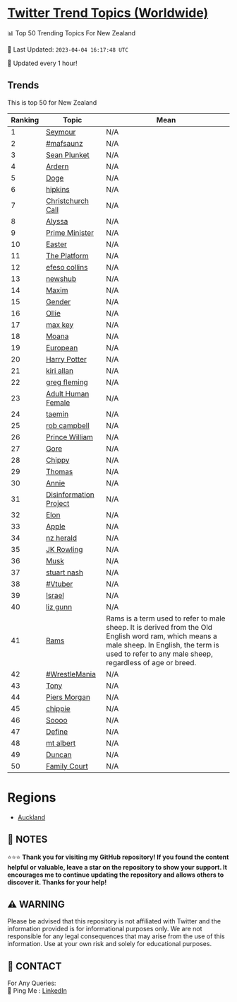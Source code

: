 [Twitter Trend Topics (Worldwide)](https://github.com/ErcinDedeoglu/Twitter-Trend-Topics)
==========


📊 Top 50 Trending Topics For New Zealand

📆 Last Updated: `2023-04-04 16:17:48 UTC`

🔧 Updated every 1 hour!


## Trends

This is top 50 for New Zealand

| Ranking | Topic | Mean |
| ------- | ------------ | ------------ |
| 1 | [Seymour](http://twitter.com/search?q=Seymour) | N/A |
| 2 | [#mafsaunz](http://twitter.com/search?q=%23mafsaunz) | N/A |
| 3 | [Sean Plunket](http://twitter.com/search?q=Sean+Plunket) | N/A |
| 4 | [Ardern](http://twitter.com/search?q=Ardern) | N/A |
| 5 | [Doge](http://twitter.com/search?q=Doge) | N/A |
| 6 | [hipkins](http://twitter.com/search?q=hipkins) | N/A |
| 7 | [Christchurch Call](http://twitter.com/search?q=Christchurch+Call) | N/A |
| 8 | [Alyssa](http://twitter.com/search?q=Alyssa) | N/A |
| 9 | [Prime Minister](http://twitter.com/search?q=Prime+Minister) | N/A |
| 10 | [Easter](http://twitter.com/search?q=Easter) | N/A |
| 11 | [The Platform](http://twitter.com/search?q=The+Platform) | N/A |
| 12 | [efeso collins](http://twitter.com/search?q=efeso+collins) | N/A |
| 13 | [newshub](http://twitter.com/search?q=newshub) | N/A |
| 14 | [Maxim](http://twitter.com/search?q=Maxim) | N/A |
| 15 | [Gender](http://twitter.com/search?q=Gender) | N/A |
| 16 | [Ollie](http://twitter.com/search?q=Ollie) | N/A |
| 17 | [max key](http://twitter.com/search?q=max+key) | N/A |
| 18 | [Moana](http://twitter.com/search?q=Moana) | N/A |
| 19 | [European](http://twitter.com/search?q=European) | N/A |
| 20 | [Harry Potter](http://twitter.com/search?q=Harry+Potter) | N/A |
| 21 | [kiri allan](http://twitter.com/search?q=kiri+allan) | N/A |
| 22 | [greg fleming](http://twitter.com/search?q=greg+fleming) | N/A |
| 23 | [Adult Human Female](http://twitter.com/search?q=Adult+Human+Female) | N/A |
| 24 | [taemin](http://twitter.com/search?q=taemin) | N/A |
| 25 | [rob campbell](http://twitter.com/search?q=rob+campbell) | N/A |
| 26 | [Prince William](http://twitter.com/search?q=Prince+William) | N/A |
| 27 | [Gore](http://twitter.com/search?q=Gore) | N/A |
| 28 | [Chippy](http://twitter.com/search?q=Chippy) | N/A |
| 29 | [Thomas](http://twitter.com/search?q=Thomas) | N/A |
| 30 | [Annie](http://twitter.com/search?q=Annie) | N/A |
| 31 | [Disinformation Project](http://twitter.com/search?q=Disinformation+Project) | N/A |
| 32 | [Elon](http://twitter.com/search?q=Elon) | N/A |
| 33 | [Apple](http://twitter.com/search?q=Apple) | N/A |
| 34 | [nz herald](http://twitter.com/search?q=nz+herald) | N/A |
| 35 | [JK Rowling](http://twitter.com/search?q=JK+Rowling) | N/A |
| 36 | [Musk](http://twitter.com/search?q=Musk) | N/A |
| 37 | [stuart nash](http://twitter.com/search?q=stuart+nash) | N/A |
| 38 | [#Vtuber](http://twitter.com/search?q=%23Vtuber) | N/A |
| 39 | [Israel](http://twitter.com/search?q=Israel) | N/A |
| 40 | [liz gunn](http://twitter.com/search?q=liz+gunn) | N/A |
| 41 | [Rams](http://twitter.com/search?q=Rams) | Rams is a term used to refer to male sheep. It is derived from the Old English word ram, which means a male sheep. In English, the term is used to refer to any male sheep, regardless of age or breed. |
| 42 | [#WrestleMania](http://twitter.com/search?q=%23WrestleMania) | N/A |
| 43 | [Tony](http://twitter.com/search?q=Tony) | N/A |
| 44 | [Piers Morgan](http://twitter.com/search?q=Piers+Morgan) | N/A |
| 45 | [chippie](http://twitter.com/search?q=chippie) | N/A |
| 46 | [Soooo](http://twitter.com/search?q=Soooo) | N/A |
| 47 | [Define](http://twitter.com/search?q=Define) | N/A |
| 48 | [mt albert](http://twitter.com/search?q=mt+albert) | N/A |
| 49 | [Duncan](http://twitter.com/search?q=Duncan) | N/A |
| 50 | [Family Court](http://twitter.com/search?q=Family+Court) | N/A |



# Regions

* [Auckland](</New Zealand/Auckland.md>)



## 📝 NOTES

⭐⭐⭐ **Thank you for visiting my GitHub repository! If you found the content helpful or valuable, leave a star on the repository to show your support. It encourages me to continue updating the repository and allows others to discover it. Thanks for your help!**


## ⚠️ WARNING

Please be advised that this repository is not affiliated with Twitter and the information provided is for informational purposes only. We are not responsible for any legal consequences that may arise from the use of this information. Use at your own risk and solely for educational purposes.


## 📨 CONTACT

 For Any Queries:  
            🏓 Ping Me : [LinkedIn](https://www.linkedin.com/in/ercindedeoglu/)
